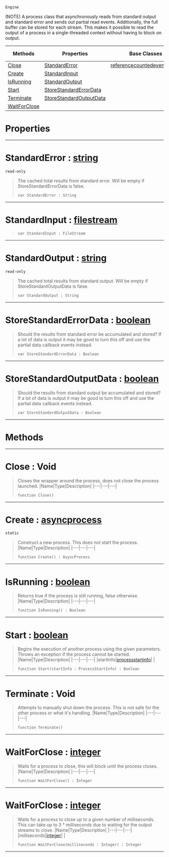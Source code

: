  `Engine`

(NOTE) A process class that asynchronously reads from standard output and standard error and sends out partial read events. Additionally, the full buffer can be stored for each stream. This makes it possible to read the output of a process in a single-threaded context without having to block on output.

|Methods|Properties|Base Classes|Derived Classes|
|---|---|---|---|
|[ Close](https://github.com/zeroengineteam/ZeroDocs/blob/master/code_reference/class_reference/asyncprocess.markdown#close-void)|[ StandardError](https://github.com/zeroengineteam/ZeroDocs/blob/master/code_reference/class_reference/asyncprocess.markdown#standarderror-zero-engin)|[referencecountedeventobject](https://github.com/zeroengineteam/ZeroDocs/blob/master/code_reference/class_reference/referencecountedeventobject.markdown)| |
|[ Create](https://github.com/zeroengineteam/ZeroDocs/blob/master/code_reference/class_reference/asyncprocess.markdown#create-zero-engine-docum)|[ StandardInput](https://github.com/zeroengineteam/ZeroDocs/blob/master/code_reference/class_reference/asyncprocess.markdown#standardinput-zero-engin)| | |
|[ IsRunning](https://github.com/zeroengineteam/ZeroDocs/blob/master/code_reference/class_reference/asyncprocess.markdown#isrunning-zero-engine-do)|[ StandardOutput](https://github.com/zeroengineteam/ZeroDocs/blob/master/code_reference/class_reference/asyncprocess.markdown#standardoutput-zero-engi)| | |
|[ Start](https://github.com/zeroengineteam/ZeroDocs/blob/master/code_reference/class_reference/asyncprocess.markdown#start-zero-engine-docume)|[ StoreStandardErrorData](https://github.com/zeroengineteam/ZeroDocs/blob/master/code_reference/class_reference/asyncprocess.markdown#storestandarderrordata-z)| | |
|[ Terminate](https://github.com/zeroengineteam/ZeroDocs/blob/master/code_reference/class_reference/asyncprocess.markdown#terminate-void)|[ StoreStandardOutputData](https://github.com/zeroengineteam/ZeroDocs/blob/master/code_reference/class_reference/asyncprocess.markdown#storestandardoutputdata)| | |
|[ WaitForClose](https://github.com/zeroengineteam/ZeroDocs/blob/master/code_reference/class_reference/asyncprocess.markdown#waitforclose-zero-engine)| | | |


 #  Properties


---  
 #  StandardError : [string](https://github.com/zeroengineteam/ZeroDocs/blob/master/code_reference/zilch_base_types/string.markdown)

 `read-only`

> The cached total results from standard error. Will be empty if StoreStandardErrorData is false.
> ``` lang=cpp, name=Zilch
> var StandardError : String


---  
 #  StandardInput : [filestream](https://github.com/zeroengineteam/ZeroDocs/blob/master/code_reference/zilch_base_types/filestream.markdown)

> 
> ``` lang=cpp, name=Zilch
> var StandardInput : FileStream


---  
 #  StandardOutput : [string](https://github.com/zeroengineteam/ZeroDocs/blob/master/code_reference/zilch_base_types/string.markdown)

 `read-only`

> The cached total results from standard output. Will be empty if StoreStandardOutputData is false.
> ``` lang=cpp, name=Zilch
> var StandardOutput : String


---  
 #  StoreStandardErrorData : [boolean](https://github.com/zeroengineteam/ZeroDocs/blob/master/code_reference/zilch_base_types/boolean.markdown)

> Should the results from standard error be accumulated and stored? If a lot of data is output it may be good to turn this off and use the partial data callback events instead.
> ``` lang=cpp, name=Zilch
> var StoreStandardErrorData : Boolean


---  
 #  StoreStandardOutputData : [boolean](https://github.com/zeroengineteam/ZeroDocs/blob/master/code_reference/zilch_base_types/boolean.markdown)

> Should the results from standard output be accumulated and stored? If a lot of data is output it may be good to turn this off and use the partial data callback events instead.
> ``` lang=cpp, name=Zilch
> var StoreStandardOutputData : Boolean


---  
 #  Methods


---  
 #  Close : Void

> Closes the wrapper around the process, does not close the process launched.
> |Name|Type|Description|
> |---|---|---|
> ``` lang=cpp, name=Zilch
> function Close()
> ``` 


---  
 #  Create : [asyncprocess](https://github.com/zeroengineteam/ZeroDocs/blob/master/code_reference/class_reference/asyncprocess.markdown)

 `static`

> Construct a new process. This does not start the process.
> |Name|Type|Description|
> |---|---|---|
> ``` lang=cpp, name=Zilch
> function Create() : AsyncProcess
> ``` 


---  
 #  IsRunning : [boolean](https://github.com/zeroengineteam/ZeroDocs/blob/master/code_reference/zilch_base_types/boolean.markdown)

> Returns true if the process is still running, false otherwise.
> |Name|Type|Description|
> |---|---|---|
> ``` lang=cpp, name=Zilch
> function IsRunning() : Boolean
> ``` 


---  
 #  Start : [boolean](https://github.com/zeroengineteam/ZeroDocs/blob/master/code_reference/zilch_base_types/boolean.markdown)

> Begins the execution of another process using the given parameters. Throws an exception if the process cannot be started.
> |Name|Type|Description|
> |---|---|---|
> |startInfo|[processstartinfo](https://github.com/zeroengineteam/ZeroDocs/blob/master/code_reference/zilch_base_types/processstartinfo.markdown)| |
> ``` lang=cpp, name=Zilch
> function Start(startInfo : ProcessStartInfo) : Boolean
> ``` 


---  
 #  Terminate : Void

> Attempts to manually shut down the process. This is not safe for the other process or what it's handling.
> |Name|Type|Description|
> |---|---|---|
> ``` lang=cpp, name=Zilch
> function Terminate()
> ``` 


---  
 #  WaitForClose : [integer](https://github.com/zeroengineteam/ZeroDocs/blob/master/code_reference/zilch_base_types/integer.markdown)

> Waits for a process to close, this will block until the process closes.
> |Name|Type|Description|
> |---|---|---|
> ``` lang=cpp, name=Zilch
> function WaitForClose() : Integer
> ``` 


---  
 #  WaitForClose : [integer](https://github.com/zeroengineteam/ZeroDocs/blob/master/code_reference/zilch_base_types/integer.markdown)

> Waits for a process to close up to a given number of milliseconds. This can take up to 3 * milliseconds due to waiting for the output streams to close.
> |Name|Type|Description|
> |---|---|---|
> |milliseconds|[integer](https://github.com/zeroengineteam/ZeroDocs/blob/master/code_reference/zilch_base_types/integer.markdown)| |
> ``` lang=cpp, name=Zilch
> function WaitForClose(milliseconds : Integer) : Integer
> ``` 


---  
 

 